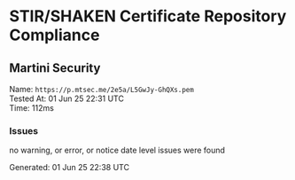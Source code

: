 # STIR/SHAKEN Certificate Repository Compliance

## Martini Security

Name: `https://p.mtsec.me/2e5a/L5GwJy-GhQXs.pem`\
Tested At: 01 Jun 25 22:31 UTC\
Time: 112ms

### Issues

no warning, or error, or notice date level issues were found

Generated: 01 Jun 25 22:38 UTC